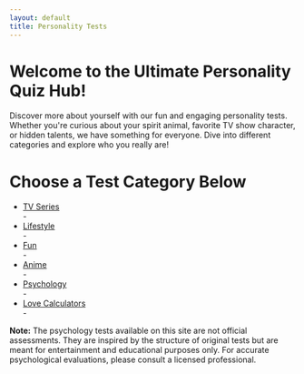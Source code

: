 ```yaml
---
layout: default
title: Personality Tests
---
```


<h1>Welcome to the Ultimate Personality Quiz Hub!</h1>
<p>Discover more about yourself with our fun and engaging personality tests. Whether you're curious about your spirit animal, favorite TV show character, or hidden talents, we have something for everyone. Dive into different categories and explore who you really are!</p>

<h1>Choose a Test Category Below</h1>

<ul>
    <li><a href="/tv-series/">TV Series</a></li>-
    <li><a href="/lifestyle/">Lifestyle</a></li>-
    <li><a href="/fun/">Fun</a></li>-
    <li><a href="/anime/">Anime</a></li>-
    <li><a href="/psychology/">Psychology</a></li>-
    <li><a href="/love-calculator/">Love Calculators</a></li>-
</ul>

<p><strong>Note:</strong> The psychology tests available on this site are not official assessments. They are inspired by the structure of original tests but are meant for entertainment and educational purposes only. For accurate psychological evaluations, please consult a licensed professional.</p>
